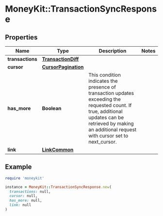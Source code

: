 # MoneyKit::TransactionSyncResponse

## Properties

| Name | Type | Description | Notes |
| ---- | ---- | ----------- | ----- |
| **transactions** | [**TransactionDiff**](TransactionDiff.md) |  |  |
| **cursor** | [**CursorPagination**](CursorPagination.md) |  |  |
| **has_more** | **Boolean** | This condition indicates the presence of transaction updates exceeding the requested count.         If true, additional updates can be retrieved by making an additional request with cursor set to next_cursor. |  |
| **link** | [**LinkCommon**](LinkCommon.md) |  |  |

## Example

```ruby
require 'moneykit'

instance = MoneyKit::TransactionSyncResponse.new(
  transactions: null,
  cursor: null,
  has_more: null,
  link: null
)
```

